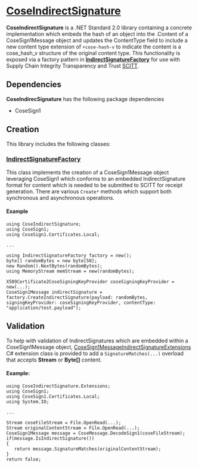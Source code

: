 # [CoseIndirectSignature](https://github.com/microsoft/CoseSignTool/tree/main/CoseIndirectSignature)
**CoseIndirectSignature** is a .NET Standard 2.0 library containing a concrete implementation which embeds the hash of an object into the .Content of a CoseSign1Message object and updates the ContentType field to include a new content type extension of `+cose-hash-v` to indicate the content is a cose_hash_v structure of the original content type. This functionality is exposed via a factory pattern in [**IndirectSignatureFactory**](https://github.com/microsoft/CoseSignTool/tree/main/CoseIndirectSignature/IndirectSignatureFactory.cs) for use with Supply Chain Integrity Transparency and Trust [SCITT](https://scitt.io/).
## Dependencies
**CoseIndirecSignature** has the following package dependencies
* CoseSign1
## Creation
This library includes the following classes:
### [**IndirectSignatureFactory**](https://github.com/microsoft/CoseSignTool/tree/main/CoseIndirectSignature/IndirectSignatureFactory.cs)
This class implements the creation of a CoseSign1Message object leveraging CoseSign1 which conforms to an embedded IndirectSignature format for content which is needed to be submitted to SCITT for receipt generation.
There are various `Create*` methods which support both synchronous and asynchronous operations.

#### Example
```
using CoseIndirectSignature;
using CoseSign1;
using CoseSign1.Certificates.Local;

...

using IndirectSignatureFactory factory = new();
byte[] randomBytes = new byte[50];
new Random().NextBytes(randomBytes);
using MemoryStream memStream = new(randomBytes);

X509Certificate2CoseSigningKeyProvider coseSigningKeyProvider = new(...);
CoseSign1Message indirectSignature = factory.CreateIndirectSignature(payload: randomBytes, signingKeyProvider: coseSigningKeyProvider, contentType: "application/test.payload");
```

## Validation
To help with validation of IndirectSignatures which are embedded within a CoseSign1Message object, [CoseSign1MessageIndirectSignatureExtensions](https://github.com/microsoft/CoseSignTool/tree/main/CoseIndirectSignature/Extensions/CoseSign1MessageIndirectSignatureExtensions.cs) C# extension class is provided to add a `SignatureMatches(...)` overload that accepts **Stream** or **Byte[]** content.

#### Example:
```
using CoseIndirectSignature.Extensions;
using CoseSign1;
using CoseSign1.Certificates.Local;
using System.IO;

...

Stream coseFileStream = File.OpenRead(...);
Stream originalContentStream = File.OpenRead(...);
CoseSign1Message message = CoseMessage.DecodeSign1(coseFileStream);
if(message.IsIndirectSignature())
{
   return message.SignatureMatches(originalContentStream);
}
return false;
```